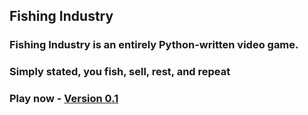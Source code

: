 ## Fishing Industry
### Fishing Industry is an entirely Python-written video game.
### Simply stated, you fish, sell, rest, and repeat

### Play now - [Version 0.1](https://leifgch.github.io/)
